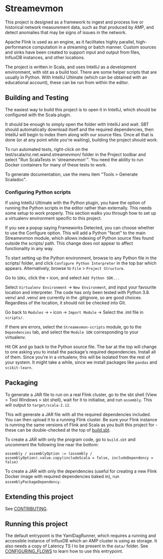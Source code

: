 # Streamevmon

This project is designed as a framework to ingest and process live or historical
network measurement data, such as that produced by AMP, and detect anomalies
that may be signs of issues in the network.

Apache Flink is used as an engine, as it facilitates highly parallel,
high-performance computation in a streaming or batch manner. Custom sources and
sinks have been created to support input and output from files, InfluxDB
instances, and other locations. 

The project is written in Scala, and uses IntelliJ as a development environment,
with sbt as a build tool. There are some helper scripts that are usually in
Python. With IntelliJ Ultimate (which can be obtained with an educational
account), these can be run from within the editor.

## Building and Testing

The easiest way to build this project is to open it in IntelliJ, which should
be configured with the Scala plugin.

It should be enough to simply open the folder with IntelliJ and wait. SBT should
automatically download itself and the required dependencies, then IntelliJ will
begin to index them along with our source files. Once all that is done (or at
any point while you're waiting), building the project should work. 

To run automated tests, right-click on the test/scala/nz.net.wand.streamevmon/
folder in the Project toolbar and select "Run ScalaTests in 'streamevmon'". You 
need the ability to run Docker containers for many of these tests to work.

To generate documentation, use the menu item "Tools > Generate Scaladoc".

### Configuring Python scripts

If using IntelliJ Ultimate with the Python plugin, you have the option of
running the Python scripts in the editor rather than externally. This needs some
setup to work properly. This section walks you through how to set up a 
virtualenv environment specific to this project.

If you see a popup saying Frameworks Detected, you can choose whether to use
the Configure option. This will add a Python "facet" to the main Streamevmon
module, which allows indexing of Python source files found outside the scripts/ 
path. This change does not appear to affect functionality in any way.

To start setting up the Python environment, browse to any Python file in the
scripts/ folder, and click `Configure Python Interpreter` in the top bar which
appears. Alternatively, browse to `File` > `Project Structure`.

Go to `SDKs`, click the `+` icon, and select `Add Python SDK...`

Select `Virtualenv Environment` -> `New Environment`, and input your favourite 
location and interpreter. The code has only been tested with Python 3.8. venv/ 
and .venv/ are currently in the .gitignore, so are good choices. Regardless of
the location, it should not be checked into Git.

Go back to `Modules` -> `+` icon -> `Import Module` -> Select the .iml file in 
`scripts/`.

If there are errors, select the `Streamevmon-scripts` module, go to the 
`Dependencies` tab, and select the `Module SDK` corresponding to your virtualenv.

Hit OK and go back to the Python source file. The bar at the top will change to
one asking you to install the package's required dependencies. Install all of
them. Since you're in a virtualenv, this will be isolated from the rest of your
system. It might take a while, since we install packages like `pandas` and 
`scikit-learn`.

## Packaging

To generate a JAR file to run on a real Flink cluster, go to the sbt shell
(View > Tool Windows > sbt shell), wait for it to initialise, and run
`assembly`. This will output to `target/scala-2.12`.

This will generate a JAR file with all the required dependencies included.
You can then upload it to a running Flink cluster. Be sure your Flink
instance is running the same versions of Flink and Scala as you built this
project for - these can be double-checked at the top of [build.sbt](build.sbt).

To create a JAR with only the program code, go to `build.sbt` and uncomment the
following line near the bottom:

`assembly / assemblyOption := (assembly / assemblyOption).value.copy(includeScala = false, includeDependency = false)`

To create a JAR with only the dependencies (useful for creating a new Flink
Docker image with required dependencies baked in), run `assemblyPackageDependency`.

## Extending this project

See [CONTRIBUTING](CONTRIBUTING.md).

## Running this project

The default entrypoint is the YamlDagRunner, which requires a running and
accessible instance of InfluxDB which an AMP cluster is using as storage. It
also needs a copy of Latency TS I to be present in the `data/` folder. See
[CONFIGURING_FLOWS](CONFIGURING_FLOWS.md) to learn how to use this entrypoint.
